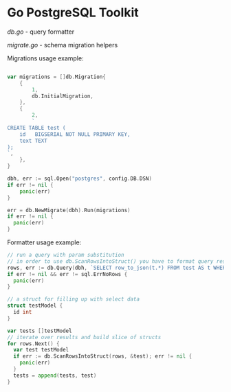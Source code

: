 Go PostgreSQL Toolkit
=====================

*db.go* - query formatter

*migrate.go* - schema migration helpers

Migrations usage example:
```go

var migrations = []db.Migration{
	{
		1,
		db.InitialMigration,
	},
	{
		2,
		`
CREATE TABLE test (
    id   BIGSERIAL NOT NULL PRIMARY KEY,
    text TEXT
);
`,
	},
}

dbh, err := sql.Open("postgres", config.DB.DSN)
if err != nil {
	panic(err)
}

err = db.NewMigrate(dbh).Run(migrations)
if err != nil {
  panic(err)
}
```

Formatter usage example:
```go
// run a query with param substitution
// in order to use db.ScanRowsIntoStruct() you have to format query result in JSON
rows, err := db.Query(dbh, `SELECT row_to_json(t.*) FROM test AS t WHERE id = :id`, db.Params{"id": 1})
if err != nil && err != sql.ErrNoRows {
  panic(err)
}

// a struct for filling up with select data
struct testModel {
  id int
}

var tests []testModel
// iterate over results and build slice of structs
for rows.Next() {
  var test testModel
  if err := db.ScanRowsIntoStruct(rows, &test); err != nil {
    panic(err)
  }
  tests = append(tests, test)
}
```
